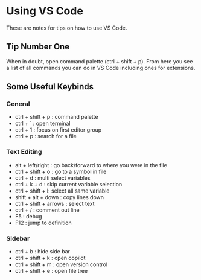 # Using VS Code

These are notes for tips on how to use VS Code.

## Tip Number One
When in doubt, open command palette (ctrl + shift + p). From here you see a list of all commands you can do in VS Code including ones for extensions.

## Some Useful Keybinds

### General
- ctrl + shift + p : command palette
- ctrl + ` : open terminal
- ctrl + 1 : focus on first editor group
- ctrl + p : search for a file

### Text Editing
- alt + left/right : go back/forward to where you were in the file  
- ctrl + shift + o : go to a symbol in file
- ctrl + d : multi select variables
- ctrl + k + d : skip current variable selection
- ctrl + shift + l: select all same variable
- shift + alt + down : copy lines down
- ctrl + shift + arrows : select text
- ctrl + / : comment out line
- F5 : debug
- F12 : jump to definition

### Sidebar
- ctrl + b : hide side bar
- ctrl + shift + k : open copilot
- ctrl + shift + m : open version control
- ctrl + shift + e : open file tree 